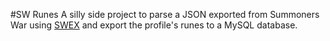 #SW Runes
A silly side project to parse a JSON exported from Summoners War using [SWEX](https://github.com/Xzandro/sw-exporter/releases) and export the profile's runes to a MySQL database.
